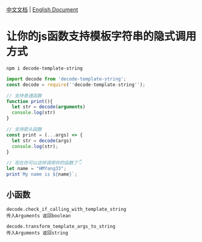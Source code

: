 [中文文档](./说明书.md) | [English Document](./README.md)

# 让你的js函数支持模板字符串的隐式调用方式

```
npm i decode-template-string
```

```javascript
import decode from 'decode-template-string';
const decode = require(''decode-template-string'');

// 支持普通函数
function print(){
  let str = decode(arguments)
  console.log(str)
}

// 支持箭头函数
const print = (...args) => {
  let str = decode(args)
  console.log(str);
}

// 现在你可以这样调用你的函数了👇
let name = "HMYang33";
print`My name is ${name}`; 
```

## 小函数
```
decode.check_if_calling_with_template_string
传入Arguments 返回boolean

decode.transform_template_args_to_string
传入Arguments 返回string
```

